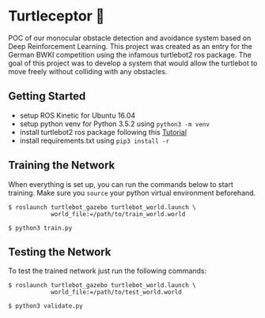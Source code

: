 # Turtleceptor :turtle:
POC of our monocular obstacle detection and avoidance system based on Deep Reinforcement Learning. This project was created as an entry for the German BWKI competition using the infamous turtlebot2 ros package. The goal of this project was to develop a system that would allow the turtlebot to move freely without colliding with any obstacles.  


## Getting Started
- setup ROS Kinetic for Ubuntu 16.04
- setup python venv for Python 3.5.2 using `python3 -m venv`
- install turtlebot2 ros package following this [Tutorial](https://www.youtube.com/watch?v=pDps6eRyPWk)
- install requirements.txt using `pip3 install -r`


## Training the Network
When everything is set up, you can run the commands below to start training. Make sure you `source` your python virtual environment beforehand.

```console
$ roslaunch turtlebot_gazebo turtlebot_world.launch \ 
            world_file:=/path/to/train_world.world

$ python3 train.py
```

## Testing the Network
To test the trained network just run the following commands:
```console
$ roslaunch turtlebot_gazebo turtlebot_world.launch \
            world_file:=/path/to/test_world.world

$ python3 validate.py
```